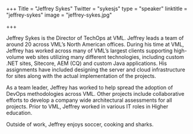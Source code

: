 +++
Title = "Jeffrey Sykes"
Twitter = "sykesjs"
type = "speaker"
linktitle = "jeffrey-sykes"
image = "jeffrey-sykes.jpg"

+++

Jeffrey Sykes is the Director of TechOps at VML. Jeffrey leads a team of around 20 across VML’s North American offices. During his time at VML, Jeffrey has worked across many of VML’s largest clients supporting high-volume web sites utilizing many different technologies, including custom .NET sites, Sitecore, AEM (CQ) and custom Java applications. His assignments have included designing the server and cloud infrastructure for sites along with the actual implementation of the projects.

As a team leader, Jeffrey has worked to help spread the adoption of DevOps methodologies across VML. Other projects include collaborative efforts to develop a company wide architectural assessments for all projects. Prior to VML, Jeffrey worked in various IT roles in Higher education.

Outside of work, Jeffrey enjoys soccer, cooking and sharks.


